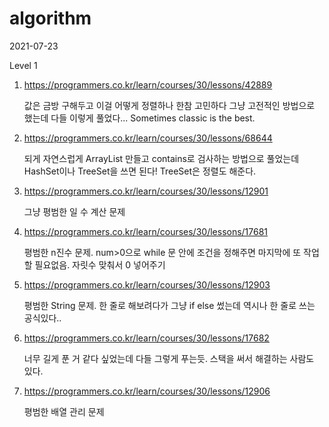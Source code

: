 # algorithm

2021-07-23

Level 1

1. https://programmers.co.kr/learn/courses/30/lessons/42889

    값은 금방 구해두고 이걸 어떻게 정렬하나 한참 고민하다 그냥 고전적인 방법으로 했는데 다들 이렇게 풀었다... Sometimes classic is the best.
   
2. https://programmers.co.kr/learn/courses/30/lessons/68644

   되게 자연스럽게 ArrayList 만들고 contains로 검사하는 방법으로 풀었는데 HashSet이나 TreeSet을 쓰면 된다! TreeSet은 정렬도 해준다.

3. https://programmers.co.kr/learn/courses/30/lessons/12901

   그냥 평범한 일 수 계산 문제

4. https://programmers.co.kr/learn/courses/30/lessons/17681

   평범한 n진수 문제. num>0으로 while 문 안에 조건을 정해주면 마지막에 또 작업할 필요없음. 자릿수 맞춰서 0 넣어주기

5. https://programmers.co.kr/learn/courses/30/lessons/12903

   평범한 String 문제. 한 줄로 해보려다가 그냥 if else 썼는데 역시나 한 줄로 쓰는 공식있다..

6. https://programmers.co.kr/learn/courses/30/lessons/17682

   너무 길게 푼 거 같다 싶었는데 다들 그렇게 푸는듯. 스택을 써서 해결하는 사람도 있다.

7. https://programmers.co.kr/learn/courses/30/lessons/12906

   평범한 배열 관리 문제